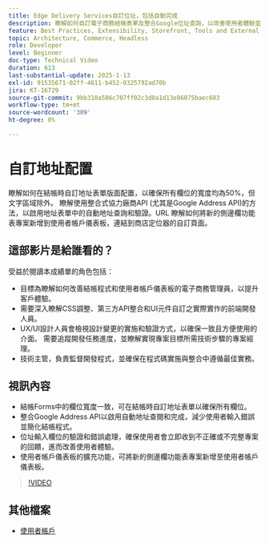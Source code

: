 ```yaml
---
title: Edge Delivery Services自訂位址，包括自動完成
description: 瞭解如何自訂電子商務結帳表單及整合Google位址查詢，以改善使用者體驗並減少輸入錯誤。
feature: Best Practices, Extensibility, Storefront, Tools and External Services
topic: Architecture, Commerce, Headless
role: Developer
level: Beginner
doc-type: Technical Video
duration: 613
last-substantial-update: 2025-1-13
exl-id: 91535671-02ff-4611-b452-0325792ad70b
jira: KT-16729
source-git-commit: 9bb310a586c707ff02c3d8a1d13e86075baec603
workflow-type: tm+mt
source-wordcount: '309'
ht-degree: 0%

---
```



# 自訂地址配置

瞭解如何在結帳時自訂地址表單版面配置，以確保所有欄位的寬度均為50%，但文字區域除外。 瞭解使用整合式協力廠商API (尤其是Google Address API)的方法，以啟用地址表單中的自動地址查詢和驗證。&#x200B;URL 瞭解如何將新的側邊欄功能表專案新增到使用者帳戶儀表板，連結到商店定位器的自訂頁面。

## 這部影片是給誰看的？

受益於閱讀本成績單的角色包括：

* 目標為瞭解如何改善結帳程式和使用者帳戶儀表板的電子商務管理員，以提升客戶體驗。
* 需要深入瞭解CSS調整、第三方API整合和UI元件自訂之實際實作的前端開發人員。
* UX/UI設計人員會檢視設計變更的實施和驗證方式，以確保一致且方便使用的介面。
需要追蹤開發任務進度，並瞭解實現專案目標所需技術步驟的專案經理。
* 技術主管，負責監督開發程式，並確保在程式碼實施與整合中遵循最佳實務。


## 視訊內容

* 結帳Forms中的欄位寬度一致，可在結帳時自訂地址表單以確保所有欄位。
* 整合Google Address API以啟用自動地址查閱和完成，減少使用者輸入錯誤並簡化結帳程式。
* 位址輸入欄位的驗證和錯誤處理，確保使用者會立即收到不正確或不完整專案的回饋，進而改善使用者體驗。
* 使用者帳戶儀表板的擴充功能，可將新的側邊欄功能表專案新增至使用者帳戶儀表板。

>[!VIDEO](https://video.tv.adobe.com/v/3442917?learn=on&captions=chi_hant)

## 其他檔案

* [使用者帳戶](https://experienceleague.adobe.com/developer/commerce/storefront/dropins/user-account/tutorials/?lang=zh-Hant)
